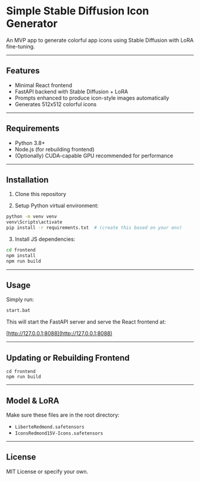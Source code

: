# Simple Stable Diffusion Icon Generator

An MVP app to generate colorful app icons using Stable Diffusion with LoRA fine-tuning.

---

## Features
- Minimal React frontend
- FastAPI backend with Stable Diffusion + LoRA
- Prompts enhanced to produce icon-style images automatically
- Generates 512x512 colorful icons

---

## Requirements
- Python 3.8+
- Node.js (for rebuilding frontend)
- (Optionally) CUDA-capable GPU recommended for performance

---

## Installation

1. Clone this repository

2. Setup Python virtual environment:

```bash
python -m venv venv
venv\Scripts\activate
pip install -r requirements.txt  # (create this based on your env)
```

3. Install JS dependencies:

```bash
cd frontend
npm install
npm run build
```

---

## Usage

Simply run:

```bash
start.bat
```

This will start the FastAPI server and serve the React frontend at:

[http://127.0.0.1:8088](http://127.0.0.1:8088)

---

## Updating or Rebuilding Frontend

```
cd frontend
npm run build
```

---

## Model & LoRA

Make sure these files are in the root directory:

- `LiberteRedmond.safetensors`
- `IconsRedmond15V-Icons.safetensors`

---

## License

MIT License or specify your own.
